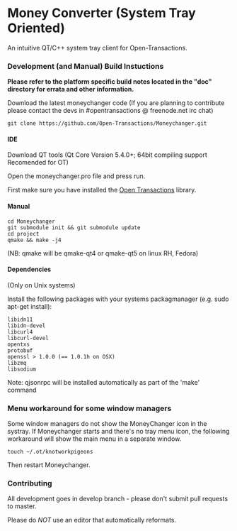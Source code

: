 Money Converter (System Tray Oriented)
============
An intuitive QT/C++ system tray client for Open-Transactions.


### Development (and Manual) Build Instuctions

**Please refer to the platform specific build notes located in the "doc" directory for errata and other information.**

Download the latest moneychanger code (If you are planning to contribute please contact the devs in #opentransactions @ freenode.net irc chat)
```
git clone https://github.com/Open-Transactions/Moneychanger.git
```

#### IDE

Download QT tools (Qt Core Version 5.4.0+; 64bit compiling support Recomended for OT)

Open the moneychanger.pro file and press run.

First make sure you have installed the [Open Transactions](https://github.com/Open-Transactions/opentxs) library.

#### Manual

```
cd Moneychanger
git submodule init && git submodule update
cd project
qmake && make -j4
```

(NB: qmake will be qmake-qt4 or qmake-qt5 on linux RH, Fedora)


#### Dependencies
(Only on Unix systems)

Install the following packages with your systems packagmanager (e.g. sudo apt-get install):
```
libidn11
libidn-devel
libcurl4
libcurl-devel
opentxs
protobuf
openssl > 1.0.0 (== 1.0.1h on OSX)
libzmq
libsodium
```
Note: qjsonrpc will be installed automatically as part of the 'make' command

### Menu workaround for some window managers

Some window managers do not show the MoneyChanger icon in the
systray. If Moneychanger starts and there's no tray menu icon, the
following workaround will show the main menu in a separate window.

`touch ~/.ot/knotworkpigeons`

Then restart Moneychanger. 

### Contributing

All development goes in develop branch - please don't submit pull requests to master.

Please do *NOT* use an editor that automatically reformats.

